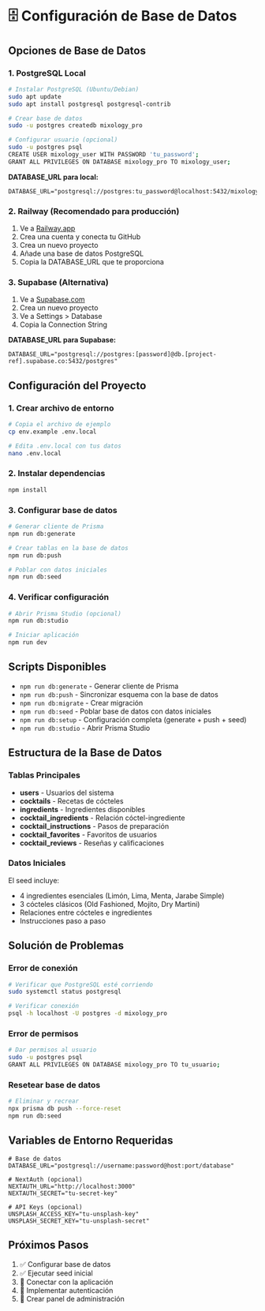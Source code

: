 # 🗄️ Configuración de Base de Datos

## Opciones de Base de Datos

### 1. PostgreSQL Local

```bash
# Instalar PostgreSQL (Ubuntu/Debian)
sudo apt update
sudo apt install postgresql postgresql-contrib

# Crear base de datos
sudo -u postgres createdb mixology_pro

# Configurar usuario (opcional)
sudo -u postgres psql
CREATE USER mixology_user WITH PASSWORD 'tu_password';
GRANT ALL PRIVILEGES ON DATABASE mixology_pro TO mixology_user;
```

**DATABASE_URL para local:**
```
DATABASE_URL="postgresql://postgres:tu_password@localhost:5432/mixology_pro"
```

### 2. Railway (Recomendado para producción)

1. Ve a [Railway.app](https://railway.app)
2. Crea una cuenta y conecta tu GitHub
3. Crea un nuevo proyecto
4. Añade una base de datos PostgreSQL
5. Copia la DATABASE_URL que te proporciona

### 3. Supabase (Alternativa)

1. Ve a [Supabase.com](https://supabase.com)
2. Crea un nuevo proyecto
3. Ve a Settings > Database
4. Copia la Connection String

**DATABASE_URL para Supabase:**
```
DATABASE_URL="postgresql://postgres:[password]@db.[project-ref].supabase.co:5432/postgres"
```

## Configuración del Proyecto

### 1. Crear archivo de entorno

```bash
# Copia el archivo de ejemplo
cp env.example .env.local

# Edita .env.local con tus datos
nano .env.local
```

### 2. Instalar dependencias

```bash
npm install
```

### 3. Configurar base de datos

```bash
# Generar cliente de Prisma
npm run db:generate

# Crear tablas en la base de datos
npm run db:push

# Poblar con datos iniciales
npm run db:seed
```

### 4. Verificar configuración

```bash
# Abrir Prisma Studio (opcional)
npm run db:studio

# Iniciar aplicación
npm run dev
```

## Scripts Disponibles

- `npm run db:generate` - Generar cliente de Prisma
- `npm run db:push` - Sincronizar esquema con la base de datos
- `npm run db:migrate` - Crear migración
- `npm run db:seed` - Poblar base de datos con datos iniciales
- `npm run db:setup` - Configuración completa (generate + push + seed)
- `npm run db:studio` - Abrir Prisma Studio

## Estructura de la Base de Datos

### Tablas Principales

- **users** - Usuarios del sistema
- **cocktails** - Recetas de cócteles
- **ingredients** - Ingredientes disponibles
- **cocktail_ingredients** - Relación cóctel-ingrediente
- **cocktail_instructions** - Pasos de preparación
- **cocktail_favorites** - Favoritos de usuarios
- **cocktail_reviews** - Reseñas y calificaciones

### Datos Iniciales

El seed incluye:
- 4 ingredientes esenciales (Limón, Lima, Menta, Jarabe Simple)
- 3 cócteles clásicos (Old Fashioned, Mojito, Dry Martini)
- Relaciones entre cócteles e ingredientes
- Instrucciones paso a paso

## Solución de Problemas

### Error de conexión
```bash
# Verificar que PostgreSQL esté corriendo
sudo systemctl status postgresql

# Verificar conexión
psql -h localhost -U postgres -d mixology_pro
```

### Error de permisos
```bash
# Dar permisos al usuario
sudo -u postgres psql
GRANT ALL PRIVILEGES ON DATABASE mixology_pro TO tu_usuario;
```

### Resetear base de datos
```bash
# Eliminar y recrear
npx prisma db push --force-reset
npm run db:seed
```

## Variables de Entorno Requeridas

```env
# Base de datos
DATABASE_URL="postgresql://username:password@host:port/database"

# NextAuth (opcional)
NEXTAUTH_URL="http://localhost:3000"
NEXTAUTH_SECRET="tu-secret-key"

# API Keys (opcional)
UNSPLASH_ACCESS_KEY="tu-unsplash-key"
UNSPLASH_SECRET_KEY="tu-unsplash-secret"
```

## Próximos Pasos

1. ✅ Configurar base de datos
2. ✅ Ejecutar seed inicial
3. 🔄 Conectar con la aplicación
4. 🔄 Implementar autenticación
5. 🔄 Crear panel de administración
